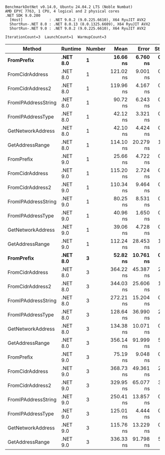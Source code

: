 ```

BenchmarkDotNet v0.14.0, Ubuntu 24.04.2 LTS (Noble Numbat)
AMD EPYC 7763, 1 CPU, 4 logical and 2 physical cores
.NET SDK 9.0.200
  [Host]            : .NET 9.0.2 (9.0.225.6610), X64 RyuJIT AVX2
  ShortRun-.NET 8.0 : .NET 8.0.13 (8.0.1325.6609), X64 RyuJIT AVX2
  ShortRun-.NET 9.0 : .NET 9.0.2 (9.0.225.6610), X64 RyuJIT AVX2

IterationCount=3  LaunchCount=1  WarmupCount=3  

```
| Method              | Runtime  | Number | Mean      | Error     | StdDev   | Min       | Max       | Gen0   | Allocated |
|-------------------- |--------- |------- |----------:|----------:|---------:|----------:|----------:|-------:|----------:|
| **FromPrefix**          | **.NET 8.0** | **1**      |  **16.66 ns** |  **6.760 ns** | **0.371 ns** |  **16.26 ns** |  **16.99 ns** | **0.0033** |      **56 B** |
| FromCidrAddress     | .NET 8.0 | 1      | 121.02 ns |  9.001 ns | 0.493 ns | 120.70 ns | 121.59 ns | 0.0067 |     112 B |
| FromCidrAddress2    | .NET 8.0 | 1      | 119.96 ns |  4.167 ns | 0.228 ns | 119.70 ns | 120.12 ns | 0.0067 |     112 B |
| FromIPAddressString | .NET 8.0 | 1      |  90.72 ns |  6.243 ns | 0.342 ns |  90.32 ns |  90.94 ns | 0.0033 |      56 B |
| FromIPAddressType   | .NET 8.0 | 1      |  42.12 ns |  3.321 ns | 0.182 ns |  41.91 ns |  42.25 ns | 0.0052 |      88 B |
| GetNetworkAddress   | .NET 8.0 | 1      |  42.10 ns |  4.424 ns | 0.242 ns |  41.84 ns |  42.32 ns | 0.0033 |      56 B |
| GetAddressRange     | .NET 8.0 | 1      | 114.10 ns | 20.279 ns | 1.112 ns | 113.23 ns | 115.35 ns | 0.0100 |     168 B |
| FromPrefix          | .NET 9.0 | 1      |  25.66 ns |  4.722 ns | 0.259 ns |  25.48 ns |  25.96 ns | 0.0033 |      56 B |
| FromCidrAddress     | .NET 9.0 | 1      | 115.20 ns |  2.724 ns | 0.149 ns | 115.10 ns | 115.37 ns | 0.0067 |     112 B |
| FromCidrAddress2    | .NET 9.0 | 1      | 110.34 ns |  9.464 ns | 0.519 ns | 109.91 ns | 110.92 ns | 0.0067 |     112 B |
| FromIPAddressString | .NET 9.0 | 1      |  80.25 ns |  8.531 ns | 0.468 ns |  79.87 ns |  80.77 ns | 0.0033 |      56 B |
| FromIPAddressType   | .NET 9.0 | 1      |  40.96 ns |  1.650 ns | 0.090 ns |  40.86 ns |  41.04 ns | 0.0052 |      88 B |
| GetNetworkAddress   | .NET 9.0 | 1      |  39.06 ns |  4.728 ns | 0.259 ns |  38.84 ns |  39.34 ns | 0.0033 |      56 B |
| GetAddressRange     | .NET 9.0 | 1      | 112.24 ns | 28.453 ns | 1.560 ns | 110.48 ns | 113.46 ns | 0.0100 |     168 B |
| **FromPrefix**          | **.NET 8.0** | **3**      |  **52.82 ns** | **10.761 ns** | **0.590 ns** |  **52.18 ns** |  **53.35 ns** | **0.0100** |     **168 B** |
| FromCidrAddress     | .NET 8.0 | 3      | 364.22 ns | 45.387 ns | 2.488 ns | 361.46 ns | 366.28 ns | 0.0200 |     336 B |
| FromCidrAddress2    | .NET 8.0 | 3      | 344.03 ns | 25.606 ns | 1.404 ns | 342.65 ns | 345.46 ns | 0.0200 |     336 B |
| FromIPAddressString | .NET 8.0 | 3      | 272.21 ns | 15.204 ns | 0.833 ns | 271.25 ns | 272.75 ns | 0.0100 |     168 B |
| FromIPAddressType   | .NET 8.0 | 3      | 128.64 ns | 36.990 ns | 2.028 ns | 127.16 ns | 130.95 ns | 0.0157 |     264 B |
| GetNetworkAddress   | .NET 8.0 | 3      | 134.38 ns | 10.071 ns | 0.552 ns | 133.85 ns | 134.95 ns | 0.0100 |     168 B |
| GetAddressRange     | .NET 8.0 | 3      | 356.14 ns | 91.999 ns | 5.043 ns | 350.55 ns | 360.35 ns | 0.0300 |     504 B |
| FromPrefix          | .NET 9.0 | 3      |  75.19 ns |  9.048 ns | 0.496 ns |  74.83 ns |  75.76 ns | 0.0100 |     168 B |
| FromCidrAddress     | .NET 9.0 | 3      | 368.73 ns | 49.361 ns | 2.706 ns | 365.88 ns | 371.27 ns | 0.0200 |     336 B |
| FromCidrAddress2    | .NET 9.0 | 3      | 329.95 ns | 65.077 ns | 3.567 ns | 327.73 ns | 334.07 ns | 0.0200 |     336 B |
| FromIPAddressString | .NET 9.0 | 3      | 250.41 ns | 13.857 ns | 0.760 ns | 249.90 ns | 251.28 ns | 0.0100 |     168 B |
| FromIPAddressType   | .NET 9.0 | 3      | 125.01 ns |  4.444 ns | 0.244 ns | 124.74 ns | 125.20 ns | 0.0157 |     264 B |
| GetNetworkAddress   | .NET 9.0 | 3      | 115.76 ns | 13.229 ns | 0.725 ns | 115.08 ns | 116.52 ns | 0.0100 |     168 B |
| GetAddressRange     | .NET 9.0 | 3      | 336.33 ns | 91.798 ns | 5.032 ns | 331.75 ns | 341.72 ns | 0.0300 |     504 B |
